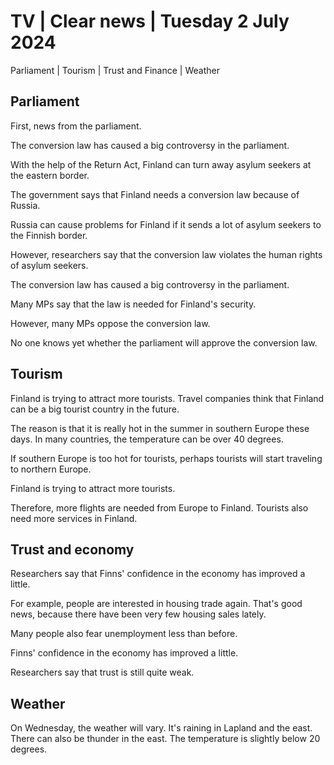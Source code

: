 # TV \| Clear news \| Tuesday 2 July 2024

Parliament \| Tourism \| Trust and Finance \| Weather

## Parliament

First, news from the parliament.

The conversion law has caused a big controversy in the parliament.

With the help of the Return Act, Finland can turn away asylum seekers at the eastern border.

The government says that Finland needs a conversion law because of Russia.

Russia can cause problems for Finland if it sends a lot of asylum seekers to the Finnish border.

However, researchers say that the conversion law violates the human rights of asylum seekers.

The conversion law has caused a big controversy in the parliament.

Many MPs say that the law is needed for Finland's security.

However, many MPs oppose the conversion law.

No one knows yet whether the parliament will approve the conversion law.

## Tourism

Finland is trying to attract more tourists. Travel companies think that Finland can be a big tourist country in the future.

The reason is that it is really hot in the summer in southern Europe these days. In many countries, the temperature can be over 40 degrees.

If southern Europe is too hot for tourists, perhaps tourists will start traveling to northern Europe.

Finland is trying to attract more tourists.

Therefore, more flights are needed from Europe to Finland. Tourists also need more services in Finland.

## Trust and economy

Researchers say that Finns' confidence in the economy has improved a little.

For example, people are interested in housing trade again. That's good news, because there have been very few housing sales lately.

Many people also fear unemployment less than before.

Finns' confidence in the economy has improved a little.

Researchers say that trust is still quite weak.

## Weather

On Wednesday, the weather will vary. It's raining in Lapland and the east. There can also be thunder in the east. The temperature is slightly below 20 degrees.

